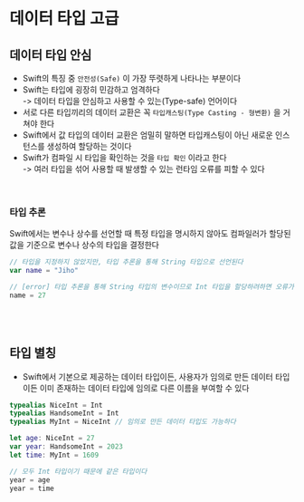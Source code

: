 # 데이터 타입 고급

## 데이터 타입 안심
- Swift의 특징 중 `안전성(Safe)` 이 가장 뚜렷하게 나타나는 부분이다
- Swift는 타입에 굉장히 민감하고 엄격하다  
  -> 데이터 타입을 안심하고 사용할 수 있는(Type-safe) 언어이다
- 서로 다른 타입끼리의 데이터 교환은 꼭 `타입캐스팅(Type Casting - 형변환)` 을 거쳐야 한다
- Swift에서 값 타입의 데이터 교환은 엄밀히 말하면 타입캐스팅이 아닌 새로운 인스턴스를 생성하여 할당하는 것이다
- Swift가 컴파일 시 타입을 확인하는 것을 `타입 확인` 이라고 한다  
  -> 여러 타입을 섞어 사용할 때 발생할 수 있는 런타임 오류를 피할 수 있다
<br>

### 타입 추론
Swift에서는 변수나 상수를 선언할 때 특정 타입을 명시하지 않아도 컴파일러가 할당된 값을 기준으로 변수나 상수의 타입을 결정한다
```swift
// 타입을 지정하지 않았지만, 타입 추론을 통해 String 타입으로 선언된다
var name = "Jiho"

// [error] 타입 추론을 통해 String 타입의 변수이므로 Int 타입을 할당하려하면 오류가 발생
name = 27
```
<br><br>

## 타입 별칭
- Swift에서 기본으로 제공하는 데이터 타입이든, 사용자가 임의로 만든 데이터 타입이든 이미 존재하는 데이터 타입에 임의로 다른 이름을 부여할 수 있다
```swift
typealias NiceInt = Int
typealias HandsomeInt = Int
typealias MyInt = NiceInt // 임의로 만든 데이터 타입도 가능하다

let age: NiceInt = 27
var year: HandsomeInt = 2023
let time: MyInt = 1609

// 모두 Int 타입이기 때문에 같은 타입이다
year = age
year = time
```
